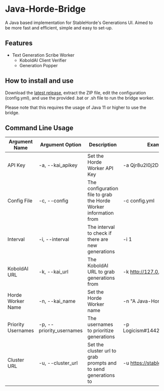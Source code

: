 # Java-Horde-Bridge

A Java based implementation for StableHorde's Generations UI. Aimed to be more fast and efficient, simple and easy to set-up.

## Features
- Text Generation Scribe Worker
  - KoboldAI Client Verifier
  - Generation Popper

## How to install and use

Download the [latest release](https://github.com/LogicismDev/Java-Horde-Bridge/releases), extract the ZIP file, edit the configuration (config.yml), and use the provided .bat or .sh file to run the bridge worker.

Please note that this requires the usage of Java 11 or higher to use the bridge.

## Command Line Usage

| Argument Name | Argument Option | Description | Example Usage |
|--|--|--|--|
| API Key | -a, --kai_apikey | Set the Horde Worker API Key | -a Qjr8u2I0j2D8ZjXrA0aZ4r |
| Config File | -c, --config | The configuration file to grab the Horde Worker information from | -c config.yml |
| Interval | -i, --interval | The interval to check if there are new generations | -i 1 |
| KoboldAI URL | -k, --kai_url | The KoboldAI URL to grab generations from | -k http://127.0.0.1:5000 |
| Horde Worker Name | -n, --kai_name | Set the Horde Worker name | -n "A Java-Horde-Bridge Worker" |
| Priority Usernames | -p, --priority_usernames | The usernames to prioritize generations | -p Logicism#14426,db0#1,Henk#1326 |
| Cluster URL | -u, --cluster_url | Set the cluster url to grab prompts and to send generations to | -u https://stablehorde.net |